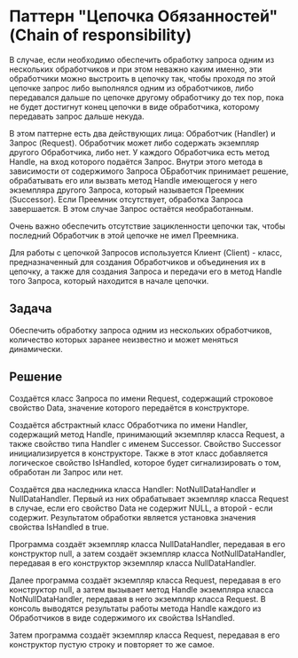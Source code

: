 ﻿# Паттерн "Цепочка Обязанностей" (Chain of responsibility)

В случае, если необходимо обеспечить обработку запроса одним из нескольких обработчиков и при этом неважно каким именно, эти обработчики
можно выстроить в цепочку так, чтобы проходя по этой цепочке запрос либо выполнялся одним из обработчиков, либо передавался дальше по цепочке
другому обработчику до тех пор, пока не будет достигнут конец цепочки в виде обработчика, которому передавать запрос дальше некуда.

В этом паттерне есть два действующих лица: Обработчик (Handler) и Запрос (Request). Обработчик может либо содержать экземпляр другого
Обработчика, либо нет. У каждого Обработчика есть метод Handle, на вход которого подаётся Запрос. Внутри этого метода в зависимости от
содержимого Запроса ОБработчик принимает решение, обрабатывать его или вызвать метод Handle имеющегося у него экземпляра другого Запроса,
который называется Преемник (Successor). Если Преемник отсутствует, обработка Запроса завершается. В этом случае Запрос остаётся
необработанным.

Очень важно обеспечить отсутствие зацикленности цепочки так, чтобы последний Обработчик в этой цепочке не имел Преемника.

Для работы с цепочкой Запросов используется Клиент (Client) - класс, предназначенный для создания Обработчиков и объединения их в цепочку,
а также для создания Запроса и передачи его в метод Handle того Запроса, который находится в начале цепочки.

## Задача

Обеспечить обработку запроса одним из нескольких обработчиков, количество которых заранее неизвестно и может меняться динамически.

## Решение

Создаётся класс Запроса по имени Request, содержащий строковое свойство Data, значение которого передаётся в конструкторе.

Создаётся абстрактный класс Обработчика по имени Handler, содержащий метод Handle, принимающий экземпляр класса Request, а
также свойство типа Handler с именем Successor. Свойство Successor инициализируется в конструкторе. Также в этот класс добавляется
логическое свойство IsHandled, которое будет сигнализировать о том, обработан ли Запрос или нет.

Создаётся два наследника класса Handler: NotNullDataHandler и NullDataHandler. Первый из них обрабатывает экземпляр класса Request
в случае, если его свойство Data не содержит NULL, а второй - если содержит. Результатом обработки является установка значения свойства
IsHandled в true.

Программа создаёт экземпляр класса NullDataHandler, передавая в его конструктор null, а затем создаёт экземпляр класса
NotNullDataHandler, передавая в его конструктор экземпляр класса NullDataHandler.

Далее программа создаёт экземпляр класса Request, передавая в его конструктор null, а затем вызывает метод Handle экземпляра класса
NotNullDataHandler, передавая в него экземпляр класса Request. В консоль выводятся результаты работы метода Handle каждого из
Обработчиков в виде содержимого их свойства IsHandled.

Затем программа создаёт экземпляр класса Request, передавая в его конструктор пустую строку и повторяет то же самое.
